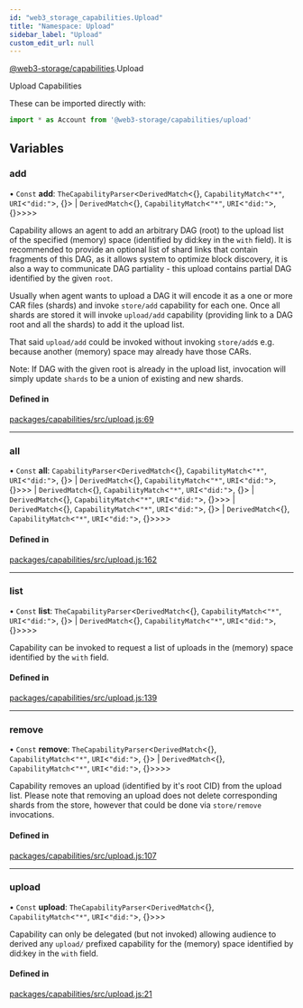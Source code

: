 ```yaml
---
id: "web3_storage_capabilities.Upload"
title: "Namespace: Upload"
sidebar_label: "Upload"
custom_edit_url: null
---
```


[@web3-storage/capabilities](../modules/web3_storage_capabilities.md).Upload

Upload Capabilities

These can be imported directly with:
```js
import * as Account from '@web3-storage/capabilities/upload'
```

## Variables

### add

• `Const` **add**: `TheCapabilityParser`<`DerivedMatch`<{}, `CapabilityMatch`<``"*"``, `URI`<``"did:"``\>, {}\> \| `DerivedMatch`<{}, `CapabilityMatch`<``"*"``, `URI`<``"did:"``\>, {}\>\>\>\>

Capability allows an agent to add an arbitrary DAG (root) to the upload list
of the specified (memory) space (identified by did:key in the `with` field).
It is recommended to provide an optional list of shard links that contain
fragments of this DAG, as it allows system to optimize block discovery, it is
also a way to communicate DAG partiality - this upload contains partial DAG
identified by the given `root`.

Usually when agent wants to upload a DAG it will encode it as a one or more
CAR files (shards) and invoke `store/add` capability for each one. Once all
shards are stored it will invoke `upload/add` capability (providing link to
a DAG root and all the shards) to add it the upload list.

That said `upload/add` could be invoked without invoking `store/add`s e.g.
because another (memory) space may already have those CARs.

Note: If DAG with the given root is already in the upload list, invocation
will simply update `shards` to be a union of existing and new shards.

#### Defined in

[packages/capabilities/src/upload.js:69](https://github.com/web3-storage/w3-protocol/blob/f7a9871/packages/capabilities/src/upload.js#L69)

___

### all

• `Const` **all**: `CapabilityParser`<`DerivedMatch`<{}, `CapabilityMatch`<``"*"``, `URI`<``"did:"``\>, {}\> \| `DerivedMatch`<{}, `CapabilityMatch`<``"*"``, `URI`<``"did:"``\>, {}\>\>\> \| `DerivedMatch`<{}, `CapabilityMatch`<``"*"``, `URI`<``"did:"``\>, {}\> \| `DerivedMatch`<{}, `CapabilityMatch`<``"*"``, `URI`<``"did:"``\>, {}\>\>\> \| `DerivedMatch`<{}, `CapabilityMatch`<``"*"``, `URI`<``"did:"``\>, {}\> \| `DerivedMatch`<{}, `CapabilityMatch`<``"*"``, `URI`<``"did:"``\>, {}\>\>\>\>

#### Defined in

[packages/capabilities/src/upload.js:162](https://github.com/web3-storage/w3-protocol/blob/f7a9871/packages/capabilities/src/upload.js#L162)

___

### list

• `Const` **list**: `TheCapabilityParser`<`DerivedMatch`<{}, `CapabilityMatch`<``"*"``, `URI`<``"did:"``\>, {}\> \| `DerivedMatch`<{}, `CapabilityMatch`<``"*"``, `URI`<``"did:"``\>, {}\>\>\>\>

Capability can be invoked to request a list of uploads in the (memory) space
identified by the `with` field.

#### Defined in

[packages/capabilities/src/upload.js:139](https://github.com/web3-storage/w3-protocol/blob/f7a9871/packages/capabilities/src/upload.js#L139)

___

### remove

• `Const` **remove**: `TheCapabilityParser`<`DerivedMatch`<{}, `CapabilityMatch`<``"*"``, `URI`<``"did:"``\>, {}\> \| `DerivedMatch`<{}, `CapabilityMatch`<``"*"``, `URI`<``"did:"``\>, {}\>\>\>\>

Capability removes an upload (identified by it's root CID) from the upload
list. Please note that removing an upload does not delete corresponding shards
from the store, however that could be done via `store/remove` invocations.

#### Defined in

[packages/capabilities/src/upload.js:107](https://github.com/web3-storage/w3-protocol/blob/f7a9871/packages/capabilities/src/upload.js#L107)

___

### upload

• `Const` **upload**: `TheCapabilityParser`<`DerivedMatch`<{}, `CapabilityMatch`<``"*"``, `URI`<``"did:"``\>, {}\>\>\>

Capability can only be delegated (but not invoked) allowing audience to
derived any `upload/` prefixed capability for the (memory) space identified
by did:key in the `with` field.

#### Defined in

[packages/capabilities/src/upload.js:21](https://github.com/web3-storage/w3-protocol/blob/f7a9871/packages/capabilities/src/upload.js#L21)

